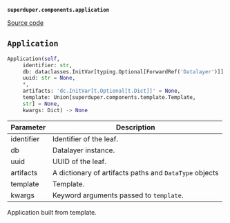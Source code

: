**`superduper.components.application`** 

[Source code](https://github.com/superduper/superduper/blob/main/superduper.components/application.py)

## `Application` 

```python
Application(self,
     identifier: str,
     db: dataclasses.InitVar[typing.Optional[ForwardRef('Datalayer')]] = None,
     uuid: str = None,
     *,
     artifacts: 'dc.InitVar[t.Optional[t.Dict]]' = None,
     template: Union[superduper.components.template.Template,
     str] = None,
     kwargs: Dict) -> None
```
| Parameter | Description |
|-----------|-------------|
| identifier | Identifier of the leaf. |
| db | Datalayer instance. |
| uuid | UUID of the leaf. |
| artifacts | A dictionary of artifacts paths and `DataType` objects |
| template | Template. |
| kwargs | Keyword arguments passed to `template`. |

Application built from template.


